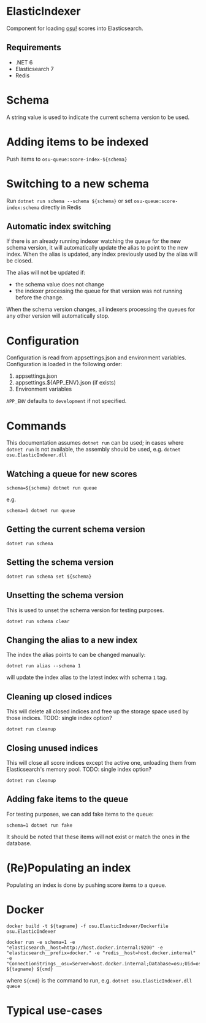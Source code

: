 # ElasticIndexer

Component for loading [osu!](https://osu.ppy.sh) scores into Elasticsearch.

## Requirements

- .NET 6
- Elasticsearch 7
- Redis

# Schema

A string value is used to indicate the current schema version to be used.

# Adding items to be indexed

Push items to `osu-queue:score-index-${schema}`

# Switching to a new schema

Run `dotnet run schema --schema ${schema}` or set `osu-queue:score-index:schema` directly in Redis

## Automatic index switching

If there is an already running indexer watching the queue for the new schema version,
it will automatically update the alias to point to the new index.
When the alias is updated, any index previously used by the alias will be closed.

The alias will not be updated if:
- the schema value does not change
- the indexer processing the queue for that version was not running before the change.

When the schema version changes, all indexers processing the queues for any other version will automatically stop.

# Configuration

Configuration is read from appsettings.json and environment variables. Configuration is loaded in the following order:
1. appsettings.json
2. appsettings.${APP_ENV}.json (if exists)
3. Environment variables

`APP_ENV` defaults to `development` if not specified.

# Commands

This documentation assumes `dotnet run` can be used;
in cases where `dotnet run` is not available, the assembly should be used, e.g. `dotnet osu.ElasticIndexer.dll`

## Watching a queue for new scores

    schema=${schema} dotnet run queue

e.g.

    schema=1 dotnet run queue

## Getting the current schema version

    dotnet run schema

## Setting the schema version

    dotnet run schema set ${schema}

## Unsetting the schema version

This is used to unset the schema version for testing purposes.

    dotnet run schema clear

## Changing the alias to a new index

The index the alias points to can be changed manually:

    dotnet run alias --schema 1

will update the index alias to the latest index with schema `1` tag.

## Cleaning up closed indices

This will delete all closed indices and free up the storage space used by those indices.
TODO: single index option?

    dotnet run cleanup

## Closing unused indices

This will close all score indices except the active one, unloading them from Elasticsearch's memory pool.
TODO: single index option?

    dotnet run cleanup

## Adding fake items to the queue

For testing purposes, we can add fake items to the queue:

    schema=1 dotnet run fake

It should be noted that these items will not exist or match the ones in the database.

# (Re)Populating an index

Populating an index is done by pushing score items to a queue.

# Docker

    docker build -t ${tagname} -f osu.ElasticIndexer/Dockerfile osu.ElasticIndexer

    docker run -e schema=1 -e "elasticsearch__host=http://host.docker.internal:9200" -e "elasticsearch__prefix=docker." -e "redis__host=host.docker.internal" -e "ConnectionStrings__osu=Server=host.docker.internal;Database=osu;Uid=osuweb;SslMode=None;" ${tagname} ${cmd}

where `${cmd}` is the command to run, e.g. `dotnet osu.ElasticIndexer.dll queue`

# Typical use-cases
